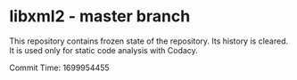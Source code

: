 # libxml2 - master branch

This repository contains frozen state of the repository.
Its history is cleared. It is used only for static code
analysis with Codacy.

Commit Time: 1699954455